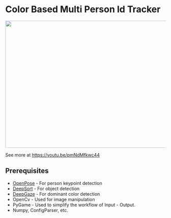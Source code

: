 # Color Based Multi Person Id Tracker

<p align="center">
    <img src="https://j.gifs.com/xn03Oq.gif" width="600", height="400">
</p>

See more at https://youtu.be/pmNdMfkwc44

## Prerequisites
* [OpenPose](https://github.com/CMU-Perceptual-Computing-Lab/openpose) - For person keypoint detection
* [DeepSort]() - For object detection
* [DeepGaze]() - For dominant color detection
* OpenCv - Used for image manipulation
* PyGame - Used to simplify the workflow of Input - Output.
* Numpy, ConfigParser, etc.

